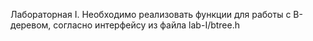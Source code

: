 Лабораторная I. Необходимо реализовать функции для работы с B-деревом, согласно интерфейсу из файла lab-I/btree.h